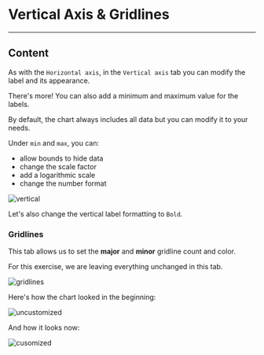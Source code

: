﻿---
author: Stefan-Stojanovic

type: normal

category: how-to

---

# Vertical Axis & Gridlines

---
## Content

As with the `Horizontal axis`, in the `Vertical axis` tab you can modify the label and its appearance.

There's more! You can also add a minimum and maximum value for the labels.

By default, the chart always includes all data but you can modify it to your needs.

Under `min` and `max`, you can:
- allow bounds to hide data
- change the scale factor
- add a logarithmic scale
- change the number format

![vertical](https://img.enkipro.com/e3bd12da4f4864f2526bf3c88a7801aa.png)

Let's also change the vertical label formatting to `Bold`.

### Gridlines

This tab allows us to set the **major** and **minor** gridline count and color. 

For this exercise, we are leaving everything unchanged in this tab.

![gridlines](https://img.enkipro.com/dd044652492433e9acbe3334a3d3b033.png)

Here's how the chart looked in the beginning:

![uncustomized](https://img.enkipro.com/f521450382c5eab303d5c64dba490283.png)

And how it looks now:

![cusomized](https://img.enkipro.com/f973d027642252efaf29171e82e8e828.png)